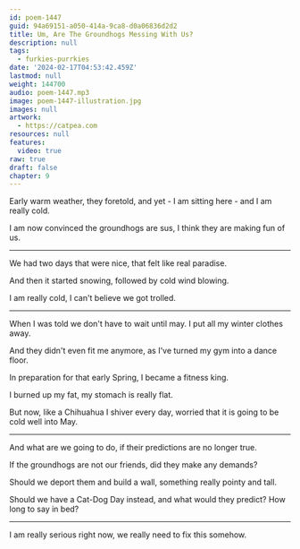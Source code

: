 ```yaml
---
id: poem-1447
guid: 94a69151-a050-414a-9ca8-d0a06836d2d2
title: Um, Are The Groundhogs Messing With Us?
description: null
tags:
  - furkies-purrkies
date: '2024-02-17T04:53:42.459Z'
lastmod: null
weight: 144700
audio: poem-1447.mp3
image: poem-1447-illustration.jpg
images: null
artwork:
  - https://catpea.com
resources: null
features:
  video: true
raw: true
draft: false
chapter: 9
---
```


Early warm weather, they foretold,
and yet - I am sitting here - and I am really cold.

I am now convinced the groundhogs are sus,
I think they are making fun of us.

---

We had two days that were nice,
that felt like real paradise.

And then it started snowing,
followed by cold wind blowing.

I am really cold,
I can't believe we got trolled.

---

When I was told we don't have to wait until may.
I put all my winter clothes away.

And they didn't even fit me anymore,
as I've turned my gym into a dance floor.

In preparation for that early Spring,
I became a fitness king.

I burned up my fat,
my stomach is really flat.

But now, like a Chihuahua I shiver every day,
worried that it is going to be cold well into May.

---

And what are we going to do,
if their predictions are no longer true.

If the groundhogs are not our friends,
did they make any demands?

Should we deport them and build a wall,
something really pointy and tall.

Should we have a Cat-Dog Day instead,
and what would they predict? How long to say in bed?

---

I am really serious right now,
we really need to fix this somehow.
